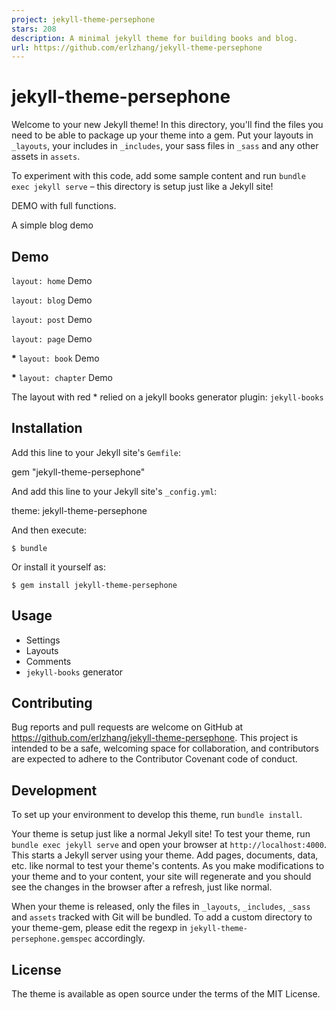 ```yaml
---
project: jekyll-theme-persephone
stars: 208
description: A minimal jekyll theme for building books and blog.
url: https://github.com/erlzhang/jekyll-theme-persephone
---
```


jekyll-theme-persephone
=======================

Welcome to your new Jekyll theme! In this directory, you'll find the files you need to be able to package up your theme into a gem. Put your layouts in `_layouts`, your includes in `_includes`, your sass files in `_sass` and any other assets in `assets`.

To experiment with this code, add some sample content and run `bundle exec jekyll serve` – this directory is setup just like a Jekyll site!

DEMO with full functions.

A simple blog demo

Demo
----

`layout: home` Demo

`layout: blog` Demo

`layout: post` Demo

`layout: page` Demo

**\*** `layout: book` Demo

**\*** `layout: chapter` Demo

The layout with red \* relied on a jekyll books generator plugin: `jekyll-books`

Installation
------------

Add this line to your Jekyll site's `Gemfile`:

gem "jekyll-theme-persephone"

And add this line to your Jekyll site's `_config.yml`:

theme: jekyll-theme-persephone

And then execute:

```
$ bundle
```

Or install it yourself as:

```
$ gem install jekyll-theme-persephone
```

Usage
-----

-   Settings
-   Layouts
-   Comments
-   `jekyll-books` generator

Contributing
------------

Bug reports and pull requests are welcome on GitHub at https://github.com/erlzhang/jekyll-theme-persephone. This project is intended to be a safe, welcoming space for collaboration, and contributors are expected to adhere to the Contributor Covenant code of conduct.

Development
-----------

To set up your environment to develop this theme, run `bundle install`.

Your theme is setup just like a normal Jekyll site! To test your theme, run `bundle exec jekyll serve` and open your browser at `http://localhost:4000`. This starts a Jekyll server using your theme. Add pages, documents, data, etc. like normal to test your theme's contents. As you make modifications to your theme and to your content, your site will regenerate and you should see the changes in the browser after a refresh, just like normal.

When your theme is released, only the files in `_layouts`, `_includes`, `_sass` and `assets` tracked with Git will be bundled. To add a custom directory to your theme-gem, please edit the regexp in `jekyll-theme-persephone.gemspec` accordingly.

License
-------

The theme is available as open source under the terms of the MIT License.

